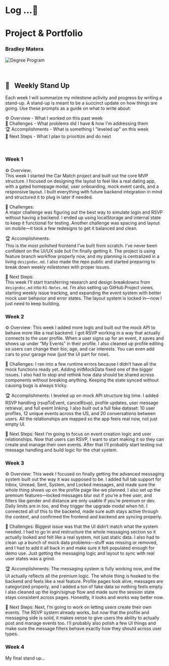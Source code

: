 # Log ...🚀 

# Project & Portfolio  
### Bradley Matera  

![Degree Program](https://img.shields.io/badge/degree-web%20development-blue.svg)&nbsp;  

<br>

## 📢 &nbsp; Weekly Stand Up

Each week I will summarize my milestone activity and progress by writing a stand-up. A stand-up is meant to be a succinct update on how things are going. Use these prompts as a guide on what to write about:

⚙️ Overview - What I worked on this past week  
🌵 Challenges - What problems did I have & how I'm addressing them  
🏆 Accomplishments - What is something I "leveled up" on this week  
🔮 Next Steps - What I plan to prioritize and do next  

<br>

### Week 1

⚙️ Overview:  
This week I started the Car Match project and built out the core MVP structure. I focused on designing the layout to feel like a real dating app, with a gated homepage modal, user onboarding, mock event cards, and a responsive layout. I built everything with future backend integration in mind and structured it to plug in later if needed.  

🌵 Challenges:  
A major challenge was figuring out the best way to simulate login and RSVP without having a backend. I ended up using localStorage and internal state to keep it functional for testing. Another challenge was spacing and layout on mobile—it took a few redesigns to get it balanced and clean.  

🏆 Accomplishments:  
This is the most polished frontend I’ve built from scratch. I’ve never been confident on the UI/UX side but I’m finally getting it. The project is using feature branch workflow properly now, and my planning is centralized in a living `designdoc.md`. I also made the repo public and started preparing to break down weekly milestones with proper issues.  

🔮 Next Steps:  
This week I’ll start transferring research and design breakdowns from `designdoc.md` into `R1-Notes.md`. I’m also setting up GitHub Project views, starting weekly issue tracking, and expanding the event system with better mock user behavior and error states. The layout system is locked in—now I just need to keep building.

### Week 2

⚙️ Overview:
This week I added more logic and built out the mock API to behave more like a real backend. I got RSVP working in a way that actually connects to the user profile. When a user signs up for an event, it saves and shows up under “My Events” in their profile. I also cleaned up profile editing so users can change their bio, age, and car interests. You can even add cars to your garage now (just the UI part for now).

🌵 Challenges:
I ran into a few runtime errors because I didn’t have all the mock functions ready yet. Adding initMockData fixed one of the bigger issues. I also had to stop and rethink how data should be shared across components without breaking anything. Keeping the state synced without causing bugs is always tricky.

🏆 Accomplishments:
I leveled up on mock API structure big time. I added RSVP handling (rsvpToEvent, cancelRsvp), profile updates, user message retrieval, and full event linking. I also built out a full fake dataset: 10 user profiles, 12 unique events across the US, and 20 conversations between users. All the relationships are mapped so the app feels real now, not just empty UI.

🔮 Next Steps:
Next I’m going to focus on event creation logic and user relationships. Now that users can RSVP, I want to start making it so they can create and manage their own events. After that I’ll probably start testing out message handling and build logic for the chat system.

### Week 3

⚙️ Overview:
This week I focused on finally getting the advanced messaging system built out the way it was supposed to be. I added full tab support for Inbox, Unread, Sent, System, and Locked messages, and made sure the whole thing shows up on the profile page like we planned. I also set up the premium features—locked messages blur out if you’re a free user, and filters like gender and distance are only usable if you’re premium or dev. Daily limits are in too, and they trigger the upgrade modal when hit. I connected all of this to the backend, made sure auth stays active through the context, and confirmed the frontend and backend are syncing properly.

🌵 Challenges:
Biggest issue was that the UI didn’t match what the system needed. I had to go in and restructure the whole messaging section so it actually looked and felt like a real system, not just static data. I also had to clean up a bunch of mock data problems—stuff was missing or removed, and I had to add it all back in and make sure it felt populated enough for demo use. Just getting the messaging logic and layout to sync with real user states was a grind.

🏆 Accomplishments:
The messaging system is fully working now, and the UI actually reflects all the premium logic. The whole thing is hooked to the backend and feels like a real feature. Profile pages look alive, messages are categorized properly, and I added a ton of fake data so nothing feels empty. I also cleaned up the login/signup flow and made sure the session state stays consistent across pages. Honestly, it looks and works way better now.

🔮 Next Steps:
Next, I’m going to work on letting users create their own events. The RSVP system already works, but now that the profile and messaging side is solid, it makes sense to give users the ability to actually post and manage events too. I’ll probably also polish a few UI things and make sure the message filters behave exactly how they should across user types.

### Week 4

My final stand up...

<br>